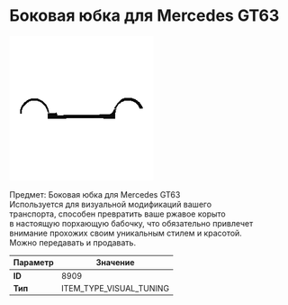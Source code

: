 # Боковая юбка для Mercedes GT63

![Item Image](../img/8909.webp?raw=true)

Предмет: Боковая юбка для Mercedes GT63<br>Используется для визуальной модификаций вашего<br>транспорта, способен превратить ваше ржавое корыто<br>в настоящую порхающую бабочку, что обязательно привлечет<br>внимание прохожих своим уникальным стилем и красотой.<br>Можно передавать и продавать.


| Параметр | Значение |
|----------|----------|
| **ID** | 8909 |
| **Тип** | ITEM_TYPE_VISUAL_TUNING |

